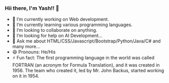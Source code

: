 ### Hii there, I'm Yash!! 👋

- 🔭 I’m currently working on Web development.
- 🌱 I’m currently learning various programming languages.
- 👯 I’m looking to collaborate on anything.
- 🤔 I’m looking for help on AI Development...
- 💬 Ask me about HTML/CSS/Javascript/Bootstrap/Python/Java/C# and many more...
- 😄 Pronouns: He/His
- ⚡ Fun fact: The first programming language in the world was called FORTRAN (an acronym for Formula Translation), and it was created in 1956. The team who created it, led by Mr. John Backus, started working on it in 1954.
